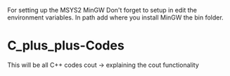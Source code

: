 For setting up the MSYS2 MinGW
Don't forget to setup in edit the environment variables.
In path add where you install MinGW the bin folder.

# C_plus_plus-Codes
This will be all C++ codes
cout -> explaining the cout functionality